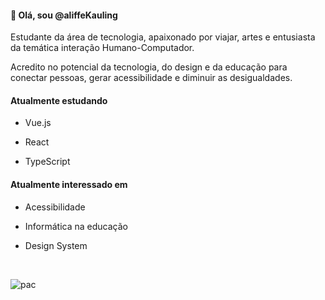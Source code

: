 <h4>👋 Olá, sou @aliffeKauling</h4>
Estudante da área de tecnologia, apaixonado por viajar, artes e entusiasta da temática interação Humano-Computador. 

Acredito no potencial da tecnologia, do design e da educação para conectar pessoas, gerar acessibilidade e diminuir as desigualdades.

<h4>Atualmente estudando</h4>

- Vue.js

- React

- TypeScript

<h4>Atualmente interessado em</h4>

- Acessibilidade

- Informática na educação

- Design System


<br>

![pac](https://user-images.githubusercontent.com/75868001/135933525-2710100f-190d-4328-a37d-76a8a818137b.gif)
